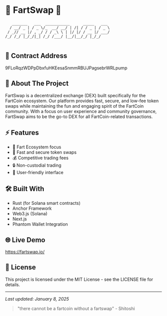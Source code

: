 # 💨 FartSwap 💨

```ascii
   _______   ___  ___________      _____   ___ 
  / __/ _ | / _ \/_  __/ __/ | /| / / _ | / _ \
 / _// __ |/ , _/ / / _\ \ | |/ |/ / __ |/ ___/
/_/ /_/ |_/_/|_| /_/ /___/ |__/|__/_/ |_/_/    
                                                   
```

## 🎉 Contract Address
9FLoRqzWDPpDbxfuHKEesaSnmmRBUJPagsebrWRLpump

## 🚀 About The Project

FartSwap is a decentralized exchange (DEX) built specifically for the FartCoin ecosystem. Our platform provides fast, secure, and low-fee token swaps while maintaining the fun and engaging spirit of the FartCoin community. With a focus on user experience and community governance, FartSwap aims to be the go-to DEX for all FartCoin-related transactions.

## ⚡ Features

- 💨 Fart Ecosystem focus
- 🔄 Fast and secure token swaps
- 💰 Competitive trading fees
- 🔒 Non-custodial trading
- 🌌 User-friendly interface

## 🛠️ Built With

- Rust (for Solana smart contracts)
- Anchor Framework
- Web3.js (Solana)
- Next.js
- Phantom Wallet Integration

## 🌐 Live Demo

https://fartswap.io/

## 📝 License

This project is licensed under the MIT License - see the LICENSE file for details.

---
*Last updated: January 8, 2025*

> "there cannot be a fartcoin without a fartswap" - Shitoshi
